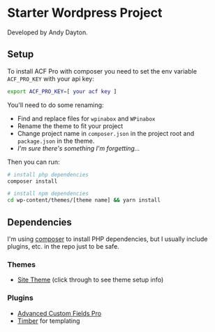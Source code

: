 Starter Wordpress Project
==========================

Developed by Andy Dayton.

Setup
------

To install ACF Pro with composer you need to set the env variable `ACF_PRO_KEY` with your api key:

```bash
export ACF_PRO_KEY=[ your acf key ] 
```

You'll need to do some renaming:

* Find and replace files for `wpinabox` and `WPinabox`
* Rename the theme to fit your project
* Change project name in `composer.json` in the project root and `package.json` in the theme.
* _I'm sure there's something I'm forgetting..._

Then you can run:

```bash
# install php dependencies
composer install

# install npm dependencies
cd wp-content/themes/[theme name] && yarn install
```

Dependencies
------------

I'm using [composer](https://getcomposer.org/) to install PHP dependencies, but I usually include plugins, etc. in the repo just to be safe.

### Themes

* [Site Theme](wp-content/themes/wpinabox-theme/) (click through to see theme setup info)

### Plugins

* [Advanced Custom Fields Pro](https://www.advancedcustomfields.com/pro/)
* [Timber](https://github.com/timber/timber) for templating
